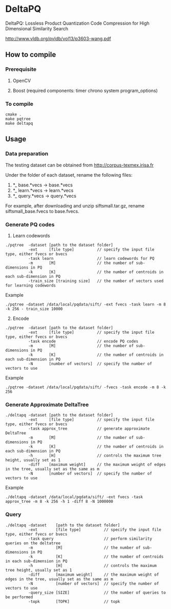 # DeltaPQ
DeltaPQ: Lossless Product Quantization Code Compression for High Dimensional Similarity Search

http://www.vldb.org/pvldb/vol13/p3603-wang.pdf

## How to compile

### Prerequisite

1. OpenCV

2. Boost (required components: timer chrono system program_options)

### To compile
```
cmake .
make pqtree
make deltapq
```
## Usage

### Data preparation
The testing dataset can be obtained from http://corpus-texmex.irisa.fr

Under the folder of each dataset, rename the following files:
1. *_ base.*vecs -> base.*vecs
2. *_ learn.*vecs -> learn.*vecs
3. *_ query.*vecs -> query.*vecs

For example, after downloading and unzip siftsmall.tar.gz, rename siftsmall_base.fvecs to base.fvecs.

### Generate PQ codes
1. Learn codewords
```
./pqtree  -dataset [path to the dataset folder] 
          -ext     [file type]          // specify the input file type, either fvecs or bvecs
          -task learn                   // learn codewords for PQ
          -m       [M]                  // the number of sub-dimensions in PQ
          -k       [K]                  // the number of centroids in each sub-dimension in PQ 
          -train_size [training size]   // the number of vectors used for learning codewords
```
Example
```
./pqtree -dataset /data/local/pqdata/sift/ -ext fvecs -task learn -m 8 -k 256 - train_size 10000
```
2. Encode
```
./pqtree  -dataset [path to the dataset folder] 
          -ext     [file type]          // specify the input file type, either fvecs or bvecs
          -task encode                  // encode PQ codes
          -m       [M]                  // the number of sub-dimensions in PQ
          -k       [K]                  // the number of centroids in each sub-dimension in PQ 
          -N       [number of vectors]  // specify the number of vectors to use
```
Example
```
./pqtree -dataset /data/local/pqdata/sift/ -fvecs -task encode -m 8 -k 256
```

### Generate Approximate DeltaTree
```
./deltapq -dataset [path to the dataset folder] 
          -ext     [file type]          // specify the input file type, either fvecs or bvecs 
          -task approx_tree             // generate approximate DeltaTree
          -m       [M]                  // the number of sub-dimensions in PQ
          -k       [K]                  // the number of centroids in each sub-dimension in PQ 
          -h       [H]                  // controls the maximum tree height, usually set as 1
          -diff    [maximum weight]     // the maximum weight of edges in the tree, usually set as the same as m
          -N       [number of vectors]  // specify the number of vectors to use
```
Example
```
./deltapq -dataset /data/local/pqdata/sift/ -ext fvecs -task approx_tree -m 8 -k 256 -h 1 -diff 8 -N 1000000
```

### Query
```
./deltapq -dataset    [path to the dataset folder] 
          -ext        [file type]          // specify the input file type, either fvecs or bvecs 
          -task query                      // perform similarity queries on the deltatree
          -m          [M]                  // the number of sub-dimensions in PQ
          -k          [K]                  // the number of centroids in each sub-dimension in PQ 
          -h          [H]                  // controls the maximum tree height, usually set as 1
          -diff       [maximum weight]     // the maximum weight of edges in the tree, usually set as the same as m
          -N          [number of vectors]  // specify the number of vectors to use
          -query_size [SIZE]               // the number of queries to be performed
          -topk       [TOPK]               // topk
```
